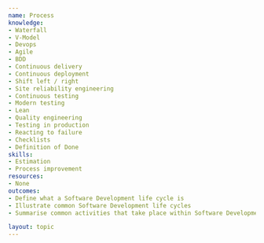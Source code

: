 ```yaml
---
name: Process
knowledge:
- Waterfall
- V-Model
- Devops
- Agile
- BDD
- Continuous delivery
- Continuous deployment
- Shift left / right
- Site reliability engineering
- Continuous testing
- Modern testing
- Lean
- Quality engineering
- Testing in production
- Reacting to failure
- Checklists
- Definition of Done
skills:
- Estimation
- Process improvement
resources:
- None
outcomes:
- Define what a Software Development life cycle is
- Illustrate common Software Development life cycles
- Summarise common activities that take place within Software Development life cycles

layout: topic
---
```

